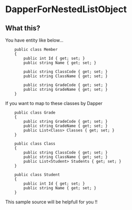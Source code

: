 # DapperForNestedListObject

## What this?

You have entity like below...

```
    public class Member
    {
        public int Id { get; set; }
        public string Name { get; set; }
        
        public string ClassCode { get; set; }
        public string ClassName { get; set; }
        
        public string GradeCode { get; set; }
        public string GradeName { get; set; }
    }
```

If you want to map to these classes by Dapper

```
    public class Grade
    {
        public string GradeCode { get; set; }
        public string GradeName { get; set; }
        public List<Class> Classes { get; set; }
    }

    public class Class
    {
        public string ClassCode { get; set; }
        public string ClassName { get; set; }
        public List<Student> Students { get; set; }
    }

    public class Student
    {
        public int Id { get; set; }
        public string Name { get; set; }
    }

```

This sample source will be helpfull for you !!
